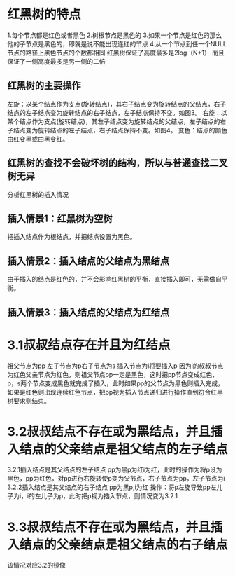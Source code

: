 # 红黑树的特点
1.每个节点都是红色或者黑色
2.树根节点是黑色的
3.如果一个节点是红色的那么他的子节点是黑色的，即就是说不能出现连红的节点
4.从一个节点到任一个NULL节点的路径上黑色节点的个数都相同
红黑树保证了高度最多是2log（N+1）
而且保证了一侧高度最多是另一侧的二倍
## 红黑树的主要操作
左旋：以某个结点作为支点(旋转结点)，其右子结点变为旋转结点的父结点，右子结点的左子结点变为旋转结点的右子结点，左子结点保持不变。如图3。
右旋：以某个结点作为支点(旋转结点)，其左子结点变为旋转结点的父结点，左子结点的右子结点变为旋转结点的左子结点，右子结点保持不变。如图4。
变色：结点的颜色由红变黑或由黑变红。
## 红黑树的查找不会破坏树的结构，所以与普通查找二叉树无异
分析红黑树的插入情况
## 插入情景1：红黑树为空树
把插入结点作为根结点，并把结点设置为黑色。
## 插入情景2：插入结点的父结点为黑结点
由于插入的结点是红色的，并不会影响红黑树的平衡，直接插入即可，无需做自平衡。
## 插入情景3：插入结点的父结点为红结点
# 3.1叔叔结点存在并且为红结点
祖父节点为pp 左子节点为p右子节点为s 插入节点为i将要插入p
因为i的叔叔节点为红色父亲节点为红色，则祖父节点pp一定是黑色，这时把pp节点变成红色，p，s两个节点变成黑色就完成了插入，此时如果pp的父节点为黑色则插入完成，如果是红色则出现连续红色节点，把pp视为插入节点递归进行操作直到符合红黑树要求则结束。
# 3.2叔叔结点不存在或为黑结点，并且插入结点的父亲结点是祖父结点的左子结点
3.2.1插入结点是其父结点的左子结点
pp为黑p为红i为红，此时的操作为将p设为黑色，pp为红色，对pp进行右旋转使p变为父节点，右子节点为pp，左子节点为i
3.2.2插入结点是其父结点的右子结点
pp为黑p,i为红 
操作：将p左旋导致pp左儿子为i，i的左儿子为p，此时把p视为插入节点，则情况变为3.2.1
# 3.3叔叔结点不存在或为黑结点，并且插入结点的父亲结点是祖父结点的右子结点
该情况对应3.2的镜像
